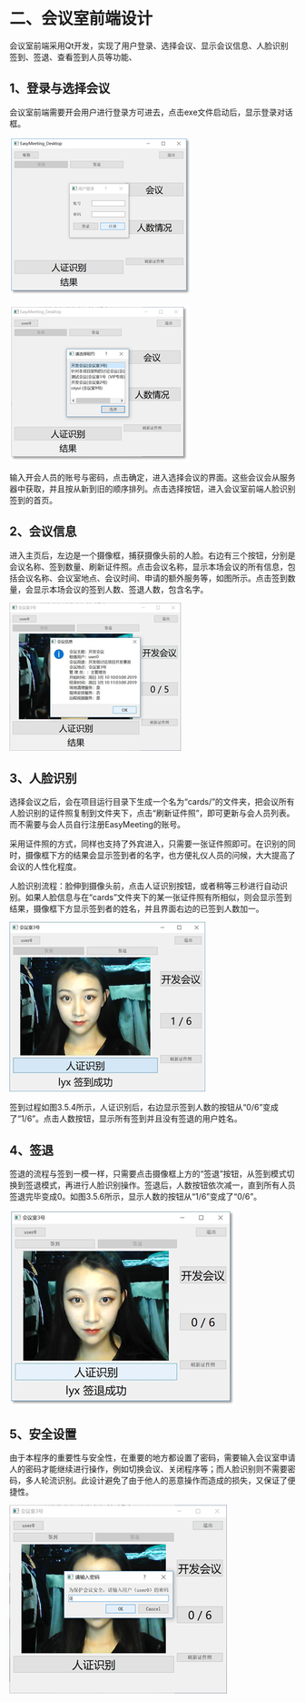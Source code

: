 # 二、会议室前端设计

​	会议室前端采用Qt开发，实现了用户登录、选择会议、显示会议信息、人脸识别签到、签退、查看签到人员等功能、

## 1、登录与选择会议

​	会议室前端需要开会用户进行登录方可进去，点击exe文件启动后，显示登录对话框。

![1553518308747](README.assets/1553518308747.png)

![1553518312761](README.assets/1553518312761.png)

​	输入开会人员的账号与密码，点击确定，进入选择会议的界面。这些会议会从服务器中获取，并且按从新到旧的顺序排列。点击选择按钮，进入会议室前端人脸识别签到的首页。

## 2、会议信息

​	进入主页后，左边是一个摄像框，捕获摄像头前的人脸。右边有三个按钮，分别是会议名称、签到数量、刷新证件照。点击会议名称，显示本场会议的所有信息，包括会议名称、会议室地点、会议时间、申请的额外服务等，如图所示。点击签到数量，会显示本场会议的签到人数、签退人数，包含名字。

![1553518344649](README.assets/1553518344649.png)

## 3、人脸识别

​	选择会议之后，会在项目运行目录下生成一个名为“cards/”的文件夹，把会议所有人脸识别的证件照复制到文件夹下，点击“刷新证件照”，即可更新与会人员列表。而不需要与会人员自行注册EasyMeeting的账号。

​	采用证件照的方式，同样也支持了外宾进入，只需要一张证件照即可。在识别的同时，摄像框下方的结果会显示签到者的名字，也方便礼仪人员的问候，大大提高了会议的人性化程度。

​	人脸识别流程：脸伸到摄像头前，点击人证识别按钮，或者稍等三秒进行自动识别。如果人脸信息与在“cards”文件夹下的某一张证件照有所相似，则会显示签到结果，摄像框下方显示签到者的姓名，并且界面右边的已签到人数加一。

![1553518447941](README.assets/1553518447941.png)

​       签到过程如图3.5.4所示，人证识别后，右边显示签到人数的按钮从“0/6”变成了“1/6”。点击人数按钮，显示所有签到并且没有签退的用户姓名。

## 4、签退


​	签退的流程与签到一模一样，只需要点击摄像框上方的“签退”按钮，从签到模式切换到签退模式，再进行人脸识别操作。签退后，人数按钮依次减一，直到所有人员签退完毕变成0。如图3.5.6所示，显示人数的按钮从“1/6”变成了“0/6”。

![1553518493006](README.assets/1553518493006.png)

## 5、安全设置

​	由于本程序的重要性与安全性，在重要的地方都设置了密码，需要输入会议室申请人的密码才能继续进行操作，例如切换会议、关闭程序等；而人脸识别则不需要密码，多人轮流识别。此设计避免了由于他人的恶意操作而造成的损失，又保证了便捷性。

![1553518501318](README.assets/1553518501318.png)

